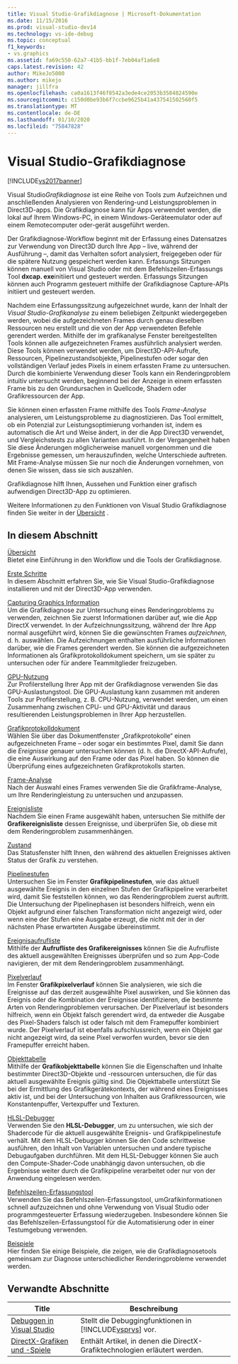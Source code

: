 ```yaml
---
title: Visual Studio-Grafikdiagnose | Microsoft-Dokumentation
ms.date: 11/15/2016
ms.prod: visual-studio-dev14
ms.technology: vs-ide-debug
ms.topic: conceptual
f1_keywords:
- vs.graphics
ms.assetid: fa69c550-62a7-41b5-bb1f-7eb04af1a6e8
caps.latest.revision: 42
author: MikeJo5000
ms.author: mikejo
manager: jillfra
ms.openlocfilehash: ca0a1613f46f8542a3ede4ce2053b3584824590e
ms.sourcegitcommit: c150d0be93b6f7ccbe9625b41a437541502560f5
ms.translationtype: MT
ms.contentlocale: de-DE
ms.lasthandoff: 01/10/2020
ms.locfileid: "75847828"
---
```

# <a name="visual-studio-graphics-diagnostics"></a>Visual Studio-Grafikdiagnose
[!INCLUDE[vs2017banner](../includes/vs2017banner.md)]

Visual Studio*Grafikdiagnose* ist eine Reihe von Tools zum Aufzeichnen und anschließenden Analysieren von Rendering-und Leistungsproblemen in Direct3D-apps. Die Grafikdiagnose kann für Apps verwendet werden, die lokal auf Ihrem Windows-PC, in einem Windows-Geräteemulator oder auf einem Remotecomputer oder-gerät ausgeführt werden.  
  
 Der Grafikdiagnose-Workflow beginnt mit der Erfassung eines Datensatzes zur Verwendung von Direct3D durch Ihre App – live, während der Ausführung –, damit das Verhalten sofort analysiert, freigegeben oder für die spätere Nutzung gespeichert werden kann. Erfassungs Sitzungen können manuell von Visual Studio oder mit dem Befehlszeilen-Erfassungs Tool **dxcap. exe**initiiert und gesteuert werden. Erfassungs Sitzungen können auch Programm gesteuert mithilfe der Grafikdiagnose Capture-APIs initiiert und gesteuert werden.  
  
 Nachdem eine Erfassungssitzung aufgezeichnet wurde, kann der Inhalt der *Visual Studio-Grafikanalyse* zu einem beliebigen Zeitpunkt wiedergegeben werden, wobei die aufgezeichneten Frames durch genau dieselben Ressourcen neu erstellt und die von der App verwendeten Befehle gerendert werden. Mithilfe der im grafikanalyse Fenster bereitgestellten Tools können alle aufgezeichneten Frames ausführlich analysiert werden. Diese Tools können verwendet werden, um Direct3D-API-Aufrufe, Ressourcen, Pipelinezustandsobjekte, Pipelinestufen oder sogar den vollständigen Verlauf jedes Pixels in einem erfassten Frame zu untersuchen. Durch die kombinierte Verwendung dieser Tools kann ein Renderingproblem intuitiv untersucht werden, beginnend bei der Anzeige in einem erfassten Frame bis zu den Grundursachen in Quellcode, Shadern oder Grafikressourcen der App.  
  
 Sie können einen erfassten Frame mithilfe des Tools *Frame-Analyse* analysieren, um Leistungsprobleme zu diagnostizieren. Das Tool ermittelt, ob ein Potenzial zur Leistungsoptimierung vorhanden ist, indem es automatisch die Art und Weise ändert, in der die App Direct3D verwendet, und Vergleichstests zu allen Varianten ausführt. In der Vergangenheit haben Sie diese Änderungen möglicherweise manuell vorgenommen und die Ergebnisse gemessen, um herauszufinden, welche Unterschiede auftreten. Mit Frame-Analyse müssen Sie nur noch die Änderungen vornehmen, von denen Sie wissen, dass sie sich auszahlen.  
  
 Grafikdiagnose hilft Ihnen, Aussehen und Funktion einer grafisch aufwendigen Direct3D-App zu optimieren.  
  
 Weitere Informationen zu den Funktionen von Visual Studio Grafikdiagnose finden Sie weiter in der [Übersicht](../debugger/overview-of-visual-studio-graphics-diagnostics.md) .  
  
## <a name="in-this-section"></a>In diesem Abschnitt  
 [Übersicht](../debugger/overview-of-visual-studio-graphics-diagnostics.md)  
 Bietet eine Einführung in den Workflow und die Tools der Grafikdiagnose.  
  
 [Erste Schritte](../debugger/getting-started-with-visual-studio-graphics-diagnostics.md)  
 In diesem Abschnitt erfahren Sie, wie Sie Visual Studio-Grafikdiagnose installieren und mit der Direct3D-App verwenden.  
  
 [Capturing Graphics Information](../debugger/capturing-graphics-information.md)  
 Um die Grafikdiagnose zur Untersuchung eines Renderingproblems zu verwenden, zeichnen Sie zuerst Informationen darüber auf, wie die App DirectX verwendet. In der Aufzeichnungssitzung, während der Ihre App normal ausgeführt wird, können Sie die gewünschten Frames *aufzeichnen*, d. h. auswählen. Die Aufzeichnungen enthalten ausführliche Informationen darüber, wie die Frames gerendert werden. Sie können die aufgezeichneten Informationen als Grafikprotokolldokument speichern, um sie später zu untersuchen oder für andere Teammitglieder freizugeben.  
  
 [GPU-Nutzung](../debugger/gpu-usage.md)  
 Zur Profilerstellung Ihrer App mit der Grafikdiagnose verwenden Sie das GPU-Auslastungstool. Die GPU-Auslastung kann zusammen mit anderen Tools zur Profilerstellung, z. B. CPU-Nutzung, verwendet werden, um einen Zusammenhang zwischen CPU- und GPU-Aktivität und daraus resultierenden Leistungsproblemen in Ihrer App herzustellen.  
  
 [Grafikprotokolldokument](../debugger/graphics-log-document.md)  
 Wählen Sie über das Dokumentfenster „Grafikprotokolle“ einen aufgezeichneten Frame – oder sogar ein bestimmtes Pixel, damit Sie dann die *Ereignisse* genauer untersuchen können (d. h. die DirectX-API-Aufrufe), die eine Auswirkung auf den Frame oder das Pixel haben. So können die Überprüfung eines aufgezeichneten Grafikprotokolls starten.  
  
 [Frame-Analyse](../debugger/graphics-frame-analysis.md)  
 Nach der Auswahl eines Frames verwenden Sie die Grafikframe-Analyse, um Ihre Renderingleistung zu untersuchen und anzupassen.  
  
 [Ereignisliste](../debugger/graphics-event-list.md)  
 Nachdem Sie einen Frame ausgewählt haben, untersuchen Sie mithilfe der **Grafikereignisliste** dessen Ereignisse, und überprüfen Sie, ob diese mit dem Renderingproblem zusammenhängen.  
  
 [Zustand](../debugger/graphics-state.md)  
 Das Statusfenster hilft Ihnen, den während des aktuellen Ereignisses aktiven Status der Grafik zu verstehen.  
  
 [Pipelinestufen](../debugger/graphics-pipeline-stages.md)  
 Untersuchen Sie im Fenster **Grafikpipelinestufen**, wie das aktuell ausgewählte Ereignis in den einzelnen Stufen der Grafikpipeline verarbeitet wird, damit Sie feststellen können, wo das Renderingproblem zuerst auftritt. Die Untersuchung der Pipelinephasen ist besonders hilfreich, wenn ein Objekt aufgrund einer falschen Transformation nicht angezeigt wird, oder wenn eine der Stufen eine Ausgabe erzeugt, die nicht mit der in der nächsten Phase erwarteten Ausgabe übereinstimmt.  
  
 [Ereignisaufrufliste](../debugger/graphics-event-call-stack.md)  
 Mithilfe der **Aufrufliste des Grafikereignisses** können Sie die Aufrufliste des aktuell ausgewählten Ereignisses überprüfen und so zum App-Code navigieren, der mit dem Renderingproblem zusammenhängt.  
  
 [Pixelverlauf](../debugger/graphics-pixel-history.md)  
 Im Fenster **Grafikpixelverlauf** können Sie analysieren, wie sich die Ereignisse auf das derzeit ausgewählte Pixel auswirken, und Sie können das Ereignis oder die Kombination der Ereignisse identifizieren, die bestimmte Arten von Renderingproblemen verursachen. Der Pixelverlauf ist besonders hilfreich, wenn ein Objekt falsch gerendert wird, da entweder die Ausgabe des Pixel-Shaders falsch ist oder falsch mit dem Framepuffer kombiniert wurde. Der Pixelverlauf ist ebenfalls aufschlussreich, wenn ein Objekt gar nicht angezeigt wird, da seine Pixel verworfen wurden, bevor sie den Framepuffer erreicht haben.  
  
 [Objekttabelle](../debugger/graphics-object-table.md)  
 Mithilfe der **Grafikobjekttabelle** können Sie die Eigenschaften und Inhalte bestimmter Direct3D-Objekte und -ressourcen untersuchen, die für das aktuell ausgewählte Ereignis gültig sind. Die Objekttabelle unterstützt Sie bei der Ermittlung des Grafikgerätekontexts, der während eines Ereignisses aktiv ist, und bei der Untersuchung von Inhalten aus Grafikressourcen, wie Konstantenpuffer, Vertexpuffer und Texturen.  
  
 [HLSL-Debugger](../debugger/hlsl-shader-debugger.md)  
 Verwenden Sie den **HLSL-Debugger**, um zu untersuchen, wie sich der Shadercode für die aktuell ausgewählte Ereignis- und Grafikpipelinestufe verhält. Mit dem HLSL-Debugger können Sie den Code schrittweise ausführen, den Inhalt von Variablen untersuchen und andere typische Debugaufgaben durchführen. Mit dem HLSL-Debugger können Sie auch den Compute-Shader-Code unabhängig davon untersuchen, ob die Ergebnisse weiter durch die Grafikpipeline verarbeitet oder nur von der Anwendung eingelesen werden.  
  
 [Befehlszeilen-Erfassungstool](../debugger/command-line-capture-tool.md)  
 Verwenden Sie das Befehlszeilen-Erfassungstool, umGrafikinformationen schnell aufzuzeichnen und ohne Verwendung von Visual Studio oder programmgesteuerter Erfassung wiederzugeben. Insbesondere können Sie das Befehlszeilen-Erfassungstool für die Automatisierung oder in einer Testumgebung verwenden.  
  
 [Beispiele](../debugger/graphics-diagnostics-examples.md)  
 Hier finden Sie einige Beispiele, die zeigen, wie die Grafikdiagnosetools gemeinsam zur Diagnose unterschiedlicher Renderingprobleme verwendet werden.  
  
## <a name="related-sections"></a>Verwandte Abschnitte  
  
|Title|Beschreibung|  
|-----------|-----------------|  
|[Debuggen in Visual Studio](../debugger/debugging-in-visual-studio.md)|Stellt die Debuggingfunktionen in [!INCLUDE[vsprvs](../includes/vsprvs-md.md)] vor.|  
|[DirectX-Grafiken und -Spiele](https://msdn.microsoft.com/library/ee663274(v=vs.85).aspx)|Enthält Artikel, in denen die DirectX-Grafiktechnologien erläutert werden.|
